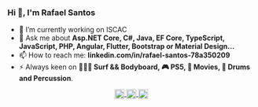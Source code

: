 ### Hi 👋, I'm Rafael Santos


- 🔭 I’m currently working on ISCAC
- 💬 Ask me about **Asp.NET Core, C#, Java, EF Core, TypeScript, JavaScript, PHP, Angular, Flutter, Bootstrap or Material Design...**
- 📫 How to reach me: **linkedin.com/in/rafael-santos-78a350209**
- ⚡  Always keen on **🌊🏄‍♀️ Surf && Bodyboard, 🎮 PS5, 🍿 Movies, 🥁 Drums and Percussion**.


<p align="center">
   <a href="https://www.facebook.com/pedrorafaelsantoscx/" target="_blank">
        <img align="center" src="https://cdn.jsdelivr.net/npm/simple-icons@3.0.1/icons/facebook.svg" alt="hynzhw" height="20" width="20" />
    </a>
    <a href="https://instagram.com/pedro_rafael_santos" target="_blank">
        <img align="center" src="https://cdn.jsdelivr.net/npm/simple-icons@3.0.1/icons/instagram.svg" alt="hynzhw" height="20" width="20" />
    </a>
    <a href="linkedin.com/in/rafael-santos-78a350209" target="_blank">
        <img align="center" src="https://cdn.jsdelivr.net/npm/simple-icons@3.0.1/icons/linkedin.svg" alt="hynzhw" height="20" width="20" />
    </a>
</p>


<!--
**prafaelmsantos/prafaelmsantos** is a ✨ _special_ ✨ repository because its `README.md` (this file) appears on your GitHub profile.

Here are some ideas to get you started:

- 🔭 I’m currently working on ISCAC
- 🌱 I’m currently learning ...
- 👯 I’m looking to collaborate on ...
- 🤔 I’m looking for help with ...
- 💬 Ask me about **Asp.NET Core, C#, Java, EF Core, Typescript, Javascript, Angular, Flutter, Bootstrap or Material Design...**
- 📫 How to reach me: ...
- 😄 Pronouns: ...
- ⚡ Fun fact: ...

linkedin.com/in/rafael-santos-78a350209
-->
